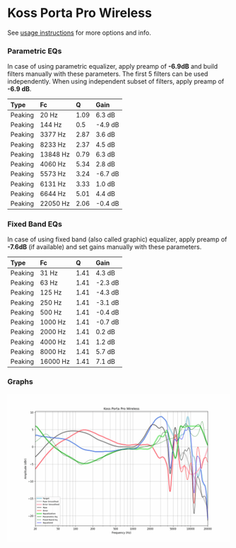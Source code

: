# Koss Porta Pro Wireless
See [usage instructions](https://github.com/jaakkopasanen/AutoEq#usage) for more options and info.

### Parametric EQs
In case of using parametric equalizer, apply preamp of **-6.9dB** and build filters manually
with these parameters. The first 5 filters can be used independently.
When using independent subset of filters, apply preamp of **-6.9 dB**.

| Type    | Fc       |    Q | Gain    |
|:--------|:---------|:-----|:--------|
| Peaking | 20 Hz    | 1.09 | 6.3 dB  |
| Peaking | 144 Hz   | 0.5  | -4.9 dB |
| Peaking | 3377 Hz  | 2.87 | 3.6 dB  |
| Peaking | 8233 Hz  | 2.37 | 4.5 dB  |
| Peaking | 13848 Hz | 0.79 | 6.3 dB  |
| Peaking | 4060 Hz  | 5.34 | 2.8 dB  |
| Peaking | 5573 Hz  | 3.24 | -6.7 dB |
| Peaking | 6131 Hz  | 3.33 | 1.0 dB  |
| Peaking | 6644 Hz  | 5.01 | 4.4 dB  |
| Peaking | 22050 Hz | 2.06 | -0.4 dB |

### Fixed Band EQs
In case of using fixed band (also called graphic) equalizer, apply preamp of **-7.6dB**
(if available) and set gains manually with these parameters.

| Type    | Fc       |    Q | Gain    |
|:--------|:---------|:-----|:--------|
| Peaking | 31 Hz    | 1.41 | 4.3 dB  |
| Peaking | 63 Hz    | 1.41 | -2.3 dB |
| Peaking | 125 Hz   | 1.41 | -4.3 dB |
| Peaking | 250 Hz   | 1.41 | -3.1 dB |
| Peaking | 500 Hz   | 1.41 | -0.4 dB |
| Peaking | 1000 Hz  | 1.41 | -0.7 dB |
| Peaking | 2000 Hz  | 1.41 | 0.2 dB  |
| Peaking | 4000 Hz  | 1.41 | 1.2 dB  |
| Peaking | 8000 Hz  | 1.41 | 5.7 dB  |
| Peaking | 16000 Hz | 1.41 | 7.1 dB  |

### Graphs
![](./Koss%20Porta%20Pro%20Wireless.png)